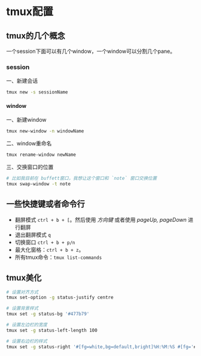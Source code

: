 # tmux配置
## tmux的几个概念
一个session下面可以有几个window，一个window可以分割几个pane。



### session
一、新建会话
```bash
tmux new -s sessionName
```

#### window
一、新建window
```bash
tmux new-window -n windowName
```

二、window重命名
```bash
tmux rename-window newName
```

三、交换窗口的位置
```bash
# 比如我目前在 buffett窗口，我想让这个窗口和 `note` 窗口交换位置
tmux swap-window -t note
```

## 一些快捷键或者命令行
* 翻屏模式 `ctrl + b + [`。然后使用 *方向键* 或者使用 *pageUp, pageDown* 进行翻屏
* 退出翻屏模式 `q`
* 切换窗口 `ctrl + b + p/n`
* 最大化窗格：`ctrl + b + z`。
* 所有tmux命令：`tmux list-commands`



## tmux美化
```bash
# 设置对齐方式
tmux set-option -g status-justify centre

# 设置背景样式
tmux set -g status-bg '#477b79'

# 设置左边栏的宽度
tmux set -g status-left-length 100

# 设置右边栏的样式
tmux set -g status-right '#[fg=white,bg=default,bright]%H:%M:%S #[fg='#bdc3c7']%Y-%m-%d %a'

```